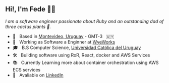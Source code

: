 ## Hi!, I'm Fede 👋🏻

*I am a software engineer passionate about Ruby and an outstanding dad of three cactus plants 🌵.*

- 📍 &nbsp; Based in [Montevideo, Uruguay](https://latitude.to/map/uy/uruguay/regions/departamento-de-montevideo#:~:text=GPS%20coordinates%20of%20Departamento%20de,%3A%20%2D34.8250%20Longitude%3A%20%2D56.2000) - GMT-3 &nbsp; 🇺🇾 
- 💼 &nbsp; Working as Software a Enginner at [WyeWorks](https://wyeworks.com/)
- 🎓 &nbsp; B.S Computer Science, [Universidad Católica del Uruguay](https://www.ucu.edu.uy/)
- 🛠 &nbsp; Building software using RoR, React, docker and AWS Services
- 📚 &nbsp; Currently Learning more about container orchestration using AWS ECS services
- 🔗 &nbsp; Avaliable on [LinkedIn](https://www.linkedin.com/in/federico-moya-190266106/)


